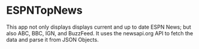 # ESPNTopNews
This app not only displays displays current and up to date ESPN News; but also ABC, BBC, IGN, and BuzzFeed. It uses the 
newsapi.org API to fetch the data and parse it from JSON Objects.
